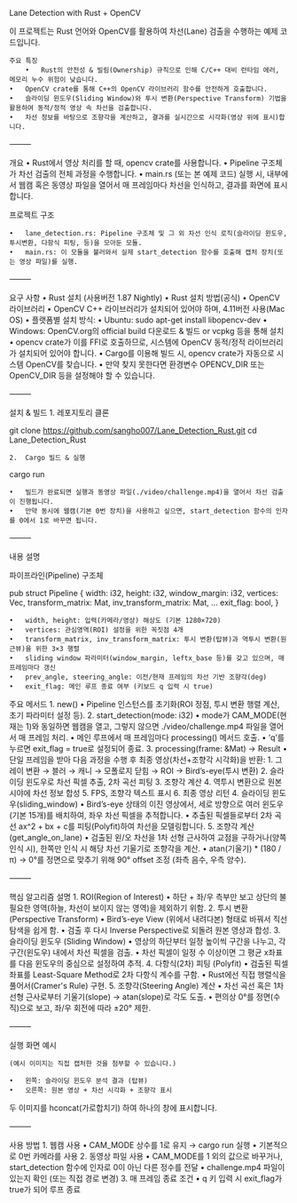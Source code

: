 Lane Detection with Rust + OpenCV

이 프로젝트는 Rust 언어와 OpenCV를 활용하여 차선(Lane) 검출을 수행하는 예제 코드입니다.

	주요 특징
		•	Rust의 안전성 & 빌림(Ownership) 규칙으로 인해 C/C++ 대비 런타임 에러, 메모리 누수 위험이 낮습니다.
	•	OpenCV crate를 통해 C++의 OpenCV 라이브러리 함수를 안전하게 호출합니다.
	•	슬라이딩 윈도우(Sliding Window)와 투시 변환(Perspective Transform) 기법을 활용하여 동적/정적 영상 속 차선을 검출합니다.
	•	차선 정보를 바탕으로 조향각을 계산하고, 결과를 실시간으로 시각화(영상 위에 표시)합니다.

⸻

개요
	•	Rust에서 영상 처리를 할 때, opencv crate를 사용합니다.
	•	Pipeline 구조체가 차선 검출의 전체 과정을 수행합니다.
	•	main.rs (또는 본 예제 코드) 실행 시, 내부에서 웹캠 혹은 동영상 파일을 열어서 매 프레임마다 차선을 인식하고, 결과를 화면에 표시합니다.

프로젝트 구조

	•	lane_detection.rs: Pipeline 구조체 및 그 외 차선 인식 로직(슬라이딩 윈도우, 투시변환, 다항식 피팅, 등)을 모아둔 모듈.
	•	main.rs: 이 모듈을 불러와서 실제 start_detection 함수를 호출해 캡처 장치(또는 영상 파일)를 실행.

⸻

요구 사항
	•	Rust 설치 (사용버전 1.87 Nightly)
	•	Rust 설치 방법(공식)
	•	OpenCV 라이브러리
	•	OpenCV C++ 라이브러리가 설치되어 있어야 하며, 4.11버전 사용(Mac OS)
	•	플랫폼별 설치 방식:
	•	Ubuntu: sudo apt-get install libopencv-dev
	•	Windows: OpenCV.org의 official build 다운로드 & 빌드 or vcpkg 등을 통해 설치
	•	opencv crate가 이를 FFI로 호출하므로, 시스템에 OpenCV 동적/정적 라이브러리가 설치되어 있어야 합니다.
	•	Cargo를 이용해 빌드 시, opencv crate가 자동으로 시스템 OpenCV를 찾습니다.
	•	만약 찾지 못한다면 환경변수 OPENCV_DIR 또는 OpenCV_DIR 등을 설정해야 할 수 있습니다.

⸻

설치 & 빌드
	1.	레포지토리 클론

git clone https://github.com/sangho007/Lane_Detection_Rust.git
cd Lane_Detection_Rust

	2.	Cargo 빌드 & 실행

cargo run

	•	빌드가 완료되면 실행과 동영상 파일(./video/challenge.mp4)을 열어서 차선 검출이 진행됩니다.
	•	만약 동시에 웹캠(기본 0번 장치)을 사용하고 싶으면, start_detection 함수의 인자를 0에서 1로 바꾸면 됩니다.

⸻

내용 설명

파이프라인(Pipeline) 구조체

pub struct Pipeline {
    width: i32,
    height: i32,
    window_margin: i32,
    vertices: Vec<Point>,
    transform_matrix: Mat,
    inv_transform_matrix: Mat,
    ...
    exit_flag: bool,
}

	•	width, height: 입력(카메라/영상) 해상도 (기본 1280×720)
	•	vertices: 관심영역(ROI) 설정을 위한 꼭짓점 4개
	•	transform_matrix, inv_transform_matrix: 투시 변환(탑뷰)과 역투시 변환(원근뷰)을 위한 3×3 행렬
	•	sliding window 파라미터(window_margin, leftx_base 등)를 갖고 있으며, 매 프레임마다 갱신
	•	prev_angle, steering_angle: 이전/현재 프레임의 차선 기반 조향각(deg)
	•	exit_flag: 메인 루프 종료 여부 (키보드 q 입력 시 true)

주요 메서드
	1.	new()
	•	Pipeline 인스턴스를 초기화(ROI 정점, 투시 변환 행렬 계산, 초기 파라미터 설정 등).
	2.	start_detection(mode: i32)
	•	mode가 CAM_MODE(현재는 1)와 동일하면 웹캠을 열고, 그렇지 않으면 ./video/challenge.mp4 파일을 열어서 매 프레임 처리.
	•	메인 루프에서 매 프레임마다 processing() 메서드 호출.
	•	‘q’를 누르면 exit_flag = true로 설정되어 종료.
	3.	processing(frame: &Mat) -> Result<Mat>
	•	단일 프레임을 받아 다음 과정을 수행 후 최종 영상(차선+조향각 시각화)을 반환:
	1.	그레이 변환 → 블러 → 캐니 → 모폴로지 닫힘 → ROI → Bird’s-eye(투시 변환)
	2.	슬라이딩 윈도우로 차선 픽셀 추출, 2차 곡선 피팅
	3.	조향각 계산
	4.	역투시 변환으로 원본 시야에 차선 정보 합성
	5.	FPS, 조향각 텍스트 표시
	6.	최종 영상 리턴
	4.	슬라이딩 윈도우(sliding_window)
	•	Bird’s-eye 상태의 이진 영상에서, 세로 방향으로 여러 윈도우(기본 15개)를 배치하여, 좌우 차선 픽셀을 추적합니다.
	•	추출된 픽셀들로부터 2차 곡선 ax^2 + bx + c를 피팅(Polyfit)하여 차선을 모델링합니다.
	5.	조향각 계산(get_angle_on_lane)
	•	검출된 왼/오 차선을 1차 선형 근사하여 교점을 구하거나(양쪽 인식 시), 한쪽만 인식 시 해당 차선 기울기로 조향각을 계산.
	•	atan(기울기) * (180 / π) → 0°를 정면으로 맞추기 위해 90° offset 조정 (좌측 음수, 우측 양수).

⸻

핵심 알고리즘 설명
	1.	ROI(Region of Interest)
	•	하단 + 좌/우 측부만 보고 상단의 불필요한 영역(하늘, 차선이 보이지 않는 영역)을 제외하기 위함.
	2.	투시 변환(Perspective Transform)
	•	Bird’s-eye View (위에서 내려다본) 형태로 바꿔서 직선 탐색을 쉽게 함.
	•	검출 후 다시 Inverse Perspective로 되돌려 원본 영상과 합성.
	3.	슬라이딩 윈도우 (Sliding Window)
	•	영상의 하단부터 일정 높이씩 구간을 나누고, 각 구간(윈도우) 내에서 차선 픽셀을 검출.
	•	차선 픽셀이 일정 수 이상이면 그 평균 x좌표를 다음 윈도우의 중심으로 설정하여 추적.
	4.	다항식(2차) 피팅 (Polyfit)
	•	검출된 픽셀 좌표를 Least-Square Method로 2차 다항식 계수를 구함.
	•	Rust에선 직접 행렬식을 풀어서(Cramer's Rule) 구현.
	5.	조향각(Steering Angle) 계산
	•	차선 곡선 혹은 1차 선형 근사로부터 기울기(slope) → atan(slope)로 각도 도출.
	•	편의상 0°를 정면(수직)으로 보고, 좌/우 회전에 따라 ±20° 제한.

⸻

실행 화면 예시

	(예시 이미지는 직접 캡처한 것을 첨부할 수 있습니다.)

	•	왼쪽: 슬라이딩 윈도우 분석 결과 (탑뷰)
	•	오른쪽: 원본 영상 + 차선 시각화 + 조향각 표시

두 이미지를 hconcat(가로합치기) 하여 하나의 창에 표시합니다.

⸻

사용 방법
	1.	웹캠 사용
	•	CAM_MODE 상수를 1로 유지 → cargo run 실행
	•	기본적으로 0번 카메라를 사용
	2.	동영상 파일 사용
	•	CAM_MODE를 1 외의 값으로 바꾸거나, start_detection 함수에 인자로 0이 아닌 다른 정수를 전달
	•	challenge.mp4 파일이 있는지 확인 (또는 직접 경로 변경)
	3.	매 프레임 종료 조건
	•	q 키 입력 시 exit_flag가 true가 되어 루프 종료

